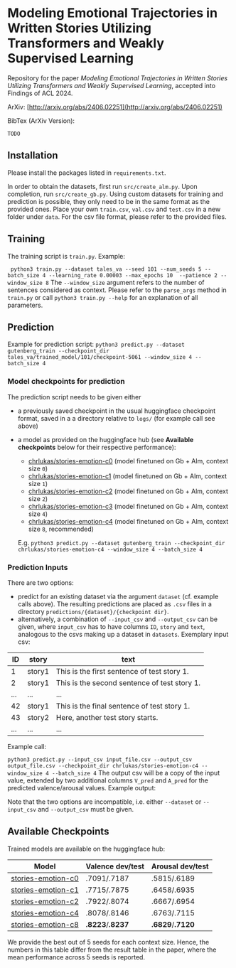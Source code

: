 # Modeling Emotional Trajectories in Written Stories Utilizing Transformers and Weakly Supervised Learning
Repository for the paper *Modeling Emotional Trajectories in Written Stories Utilizing Transformers and Weakly Supervised Learning*, accepted into Findings of ACL 2024. 

ArXiv: [http://arxiv.org/abs/2406.02251](http://arxiv.org/abs/2406.02251)

BibTex (ArXiv Version):
```
TODO
```

## Installation
Please install the packages listed in ``requirements.txt``. 

In order to obtain the datasets, first run ``src/create_alm.py``. Upon completion, run ``src/create_gb.py``. 
Using custom datasets for training and prediction is possible, they only need to be in the same format as 
the provided ones. Place your own ``train.csv``, ``val.csv`` and ``test.csv`` in a new folder under ``data``. 
For the csv file format, please refer to the provided files.


## Training 
The training script is ``train.py``. Example: 

`` 
python3 train.py --dataset tales_va --seed 101 --num_seeds 5 --batch_size 4 --learning_rate 0.00003 --max_epochs 10 
--patience 2 --window_size 8
``
The ``--window_size`` argument refers to the number of sentences considered as context. 
Please refer to the ``parse_args`` method in ``train.py`` or call ``python3 train.py --help`` for an explanation of all parameters.


## Prediction 

Example for prediction script: 
``
python3 predict.py --dataset gutenberg_train --checkpoint_dir tales_va/trained_model/101/checkpoint-5061 --window_size 4 --batch_size 4
``

### Model checkpoints for prediction
The prediction script needs to be given either
* a previously saved checkpoint in the usual huggingface checkpoint format, saved in a a directory relative to ``logs/`` (for example call see above)
* a model as provided on the huggingface hub (see **Available checkpoints** below for their respective performance):
  - [chrlukas/stories-emotion-c0](https://huggingface.co/chrlukas/stories-emotion-c0) (model finetuned on Gb + Alm, context size ``0``)
  - [chrlukas/stories-emotion-c1](https://huggingface.co/chrlukas/stories-emotion-c1) (model finetuned on Gb + Alm, context size ``1``)
  - [chrlukas/stories-emotion-c2](https://huggingface.co/chrlukas/stories-emotion-c2) (model finetuned on Gb + Alm, context size ``2``)
  - [chrlukas/stories-emotion-c3](https://huggingface.co/chrlukas/stories-emotion-c4) (model finetuned on Gb + Alm, context size ``4``)
  - [chrlukas/stories-emotion-c4](https://huggingface.co/chrlukas/stories-emotion-c8) (model finetuned on Gb + Alm, context size ``8``, recommended)
    
  E.g. 
 ``
python3 predict.py --dataset gutenberg_train --checkpoint_dir chrlukas/stories-emotion-c4 --window_size 4 --batch_size 4
``
### Prediction Inputs
There are two options:
* predict for an existing dataset via the argument ``dataset`` (cf. example calls above). The resulting predictions are placed as ``.csv`` files in a directory ``predictions/{dataset}/{checkpoint dir}``.
* alternatively, a combination of ``--input_csv`` and ``--output_csv`` can be given, where ``input_csv`` has to have columns ``ID``, ``story`` and ``text``, analogous to the csvs making up a dataset in ``datasets``.
Exemplary input csv:

| ID  | story  | text                                         |
|-----|--------|----------------------------------------------|
| 1   | story1 | This is the first sentence of test story 1.  |
| 2   | story1 | This is the second sentence of test story 1. |
| ... | ...    | ...                                          |
| 42  | story1 | This is the final sentence of test story 1.  |
| 43  | story2 | Here, another test story starts.             |
| ... | ...    | ...                                          |

Example call:

``
python3 predict.py --input_csv input_file.csv --output_csv output_file.csv --checkpoint_dir chrlukas/stories-emotion-c4 --window_size 4 --batch_size 4
``
The output csv will be a copy of the input value, extended by two additional columns ``V_pred`` and ``A_pred`` for the predicted valence/arousal values. Example output: 

Note that the two options are incompatible, i.e. either ``--dataset`` or ``--input_csv`` and ``--output_csv`` must be given.


## Available Checkpoints 
Trained models are available on the huggingface hub: 

| Model                                                                  | Valence dev/test   | Arousal dev/test   |
|------------------------------------------------------------------------|--------------------|--------------------|
|[stories-emotion-c0](https://huggingface.co/chrlukas/stories-emotion-c0)| .7091/.7187        | .5815/.6189        |
|[stories-emotion-c1](https://huggingface.co/chrlukas/stories-emotion-c1)| .7715/.7875        | .6458/.6935        |
|[stories-emotion-c2](https://huggingface.co/chrlukas/stories-emotion-c2)| .7922/.8074        | .6667/.6954        |
|[stories-emotion-c4](https://huggingface.co/chrlukas/stories-emotion-c4)| .8078/.8146        | .6763/.7115        |
|[stories-emotion-c8](https://huggingface.co/chrlukas/stories-emotion-c8)| **.8223**/**.8237**| **.6829**/**.7120**|

We provide the best out of 5 seeds for each context size. Hence, the numbers in this table differ from the result table in the paper, where the mean performance across 5 seeds is reported.
